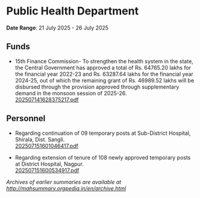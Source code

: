 # Public Health Department

**Date Range**: 21 July 2025 - 26 July 2025


## Funds
- 15th Finance Commission- To strengthen the health system in the state, the Central Government has approved a total of Rs. 64765.20 lakhs for the financial year 2022-23 and Rs. 63287.64 lakhs for the financial year 2024-25, out of which the remaining grant of Rs. 46989.52 lakhs will be disbursed through the provision approved through supplementary demand in the monsoon session of 2025-26.\
  [202507141628375217.pdf](https://gr.maharashtra.gov.in/Site/Upload/Government%20Resolutions/English/202507141628375217.pdf)

## Personnel
- Regarding continuation of 09 temporary posts at Sub-District Hospital, Shirala, Dist.  Sangli.\
  [202507151601046417.pdf](https://gr.maharashtra.gov.in/Site/Upload/Government%20Resolutions/English/202507151601046417.pdf)

- Regarding extension of tenure of 108 newly approved temporary posts at District Hospital, Nagpur.\
  [202507151600534917.pdf](https://gr.maharashtra.gov.in/Site/Upload/Government%20Resolutions/English/202507151600534917.pdf)


*Archives of earlier summaries are available at http://mahsummary.orgpedia.in/en/archive.html*